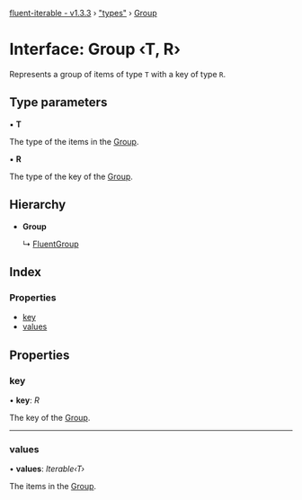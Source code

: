 [fluent-iterable - v1.3.3](../README.md) › ["types"](../modules/_types_.md) › [Group](_types_.group.md)

# Interface: Group ‹**T, R**›

Represents a group of items of type `T` with a key of type `R`.

## Type parameters

▪ **T**

The type of the items in the [Group](_types_.group.md).

▪ **R**

The type of the key of the [Group](_types_.group.md).

## Hierarchy

* **Group**

  ↳ [FluentGroup](_types_.fluentgroup.md)

## Index

### Properties

* [key](_types_.group.md#key)
* [values](_types_.group.md#values)

## Properties

###  key

• **key**: *R*

The key of the [Group](_types_.group.md).

___

###  values

• **values**: *Iterable‹T›*

The items in the [Group](_types_.group.md).
